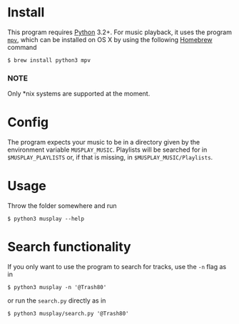 # Install

This program requires [Python](https://www.python.org/) 3.2+. For music
playback, it uses the program [`mpv`](https://mpv.io/), which can be installed
on OS X by using the following [Homebrew](http://brew.sh/) command

```
$ brew install python3 mpv
```

### NOTE

Only \*nix systems are supported at the moment.


# Config

The program expects your music to be in a directory given by the environment
variable `MUSPLAY_MUSIC`. Playlists will be searched for in
`$MUSPLAY_PLAYLISTS` or, if that is missing, in `$MUSPLAY_MUSIC/Playlists`.


# Usage

Throw the folder somewhere and run

```
$ python3 musplay --help
```


# Search functionality

If you only want to use the program to search for tracks, use the `-n` flag as
in

```
$ python3 musplay -n '@Trash80'
```

or run the `search.py` directly as in

```
$ python3 musplay/search.py '@Trash80'
```
